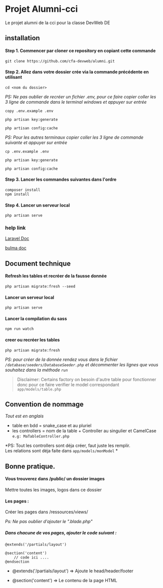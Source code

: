 # Projet Alumni-cci

<p>Le projet alumni de la cci pour la classe DevWeb DE</p>


## installation

#### Step 1. Commencer par cloner ce repository en copiant cette commande
`git clone https://github.com/cfa-devweb/alumni.git`

#### Step 2. Allez dans votre dossier crée via la commande précédente en utilisant 
`cd <nom du dossier>`


*PS: Ne pas oublier de recréer un fichier .env, pour ce faire copier coller les 3 ligne de commande dans le terminal windows et appuyer sur entrée*

```
copy .env.example .env

php artisan key:generate

php artisan config:cache
```

*PS: Pour les autres terminaux copier coller les 3 ligne de commande suivante et appuyer sur entrée*

```
cp .env.example .env

php artisan key:generate

php artisan config:cache
```

#### Step 3. Lancer les commandes suivantes dans l'ordre


`composer install`  
`npm install`


#### Step 4. Lancer un serveur local


`php artisan serve`

### help link

[Laravel Doc](https://laravel.com/) 

[bulma doc](https://bulma.io/)


## Document technique

#### Refresh les tables et recréer de la fausse donnée
`php artisan migrate:fresh --seed`

#### Lancer un serveur local

`php artisan serve`

#### Lancer la compilation du sass

`npm run watch`

#### creer ou recréer les tables

`php artisan migrate:fresh`

*PS: pour créer de la donnée rendez vous dans le fichier `/database/seeders/DatabaseSeeder.php` et décommenter les lignes que vous souhaitez dans la méthode `run`*
> Disclaimer: Certains factory on besoin d'autre table pour fonctionner donc pour ce faire verifier le model correspondant `app/models/table.php`

## Convention de nommage
*Tout est en anglais*

- table en bdd = snake_case et au pluriel
- les controllers = nom de la table + Controller au singulier et CamelCase `e.g: MaTableController.php`

*PS: Tout les controllers sont déja créer, faut juste les remplir.     
Les relations sont déja faite dans `app/models/monModel`
*

## Bonne pratique.

#### Vous trouverez dans /public/ un dossier images

<p> Mettre toutes les images, logos dans ce dossier </p>

#### Les pages :

Créer les pages dans /ressources/views/ 

*Ps: Ne pas oublier d'ajouter le ".blade.php"*

##### Dans chacune de vos pages, ajouter le code suivant : 

```
@extends('/partials/layout')

@section('content')
    // code ici ....
@endsection
```

 *  <p>@extends('/partials/layout')    => Ajoute le head/header/footer</p>
    
 *  <p>@section('content')             => Le contenu de la page HTML</p>


